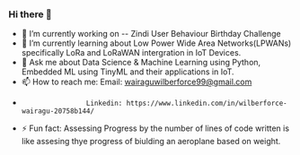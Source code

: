 ### Hi there 👋


- 🔭 I’m currently working on -- Zindi User Behaviour Birthday Challenge
- 🌱 I’m currently learning about Low Power Wide Area Networks(LPWANs) specifically LoRa and LoRaWAN intergration in IoT Devices.
- 💬 Ask me about Data Science & Machine Learning using Python, Embedded ML using TinyML and their applications in IoT.
- 📫 How to reach me: Email: wairaguwilberforce99@gmail.com
-                     Linkedin: https://www.linkedin.com/in/wilberforce-wairagu-20758b144/
- ⚡ Fun fact: Assessing Progress by the number of lines of code written is 
               like assesing thye progress of biulding an aeroplane based on weight.
